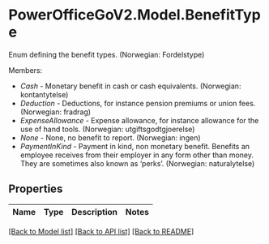 # PowerOfficeGoV2.Model.BenefitType
Enum defining the benefit types. (Norwegian: Fordelstype)<p>Members:</p><ul><li><i>Cash</i> - Monetary benefit in cash or cash equivalents.                 (Norwegian: kontantytelse)</li><li><i>Deduction</i> - Deductions, for instance pension premiums or union fees.                 (Norwegian: fradrag)</li><li><i>ExpenseAllowance</i> - Expense allowance, for instance allowance for the use of hand tools.                 (Norwegian: utgiftsgodtgjoerelse)</li><li><i>None</i> - None, no benefit to report.                 (Norwegian: ingen)</li><li><i>PaymentInKind</i> - Payment in kind, non monetary benefit.                 Benefits an employee receives from their employer in any form other than money.                 They are sometimes also known as ‘perks’.                 (Norwegian: naturalytelse)</li></ul>

## Properties

Name | Type | Description | Notes
------------ | ------------- | ------------- | -------------

[[Back to Model list]](../../README.md#documentation-for-models) [[Back to API list]](../../README.md#documentation-for-api-endpoints) [[Back to README]](../../README.md)


